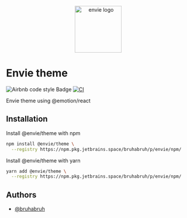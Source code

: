 <p align="center">
  <img
    width="128"
    heigth="128"
    src="https://avatars.githubusercontent.com/u/125233583?s=400&u=f8d580f183173a820b9f46a2554e18c46e4c6dd1&v=4"
    alt="envie logo"
  />
</p>

# Envie theme

<!-- ![Coverage Badge](https://img.shields.io/endpoint?url=) -->
![Airbnb code style Badge](https://img.shields.io/badge/code%20style-Airbnb-%23ff5a5f?logo=airbnb)
[![CI](https://github.com/envieapp/bem/actions/workflows/ci.yml/badge.svg)](https://github.com/envieapp/bem/actions/workflows/ci.yml)

Envie theme using @emotion/react

## Installation

Install @envie/theme with npm

```bash
npm install @envie/theme \
  --registry https://npm.pkg.jetbrains.space/bruhabruh/p/envie/npm/
```

Install @envie/theme with yarn

```bash
yarn add @envie/theme \
  --registry https://npm.pkg.jetbrains.space/bruhabruh/p/envie/npm/
```

## Authors

- [@bruhabruh](https://www.github.com/bruhabruh)

